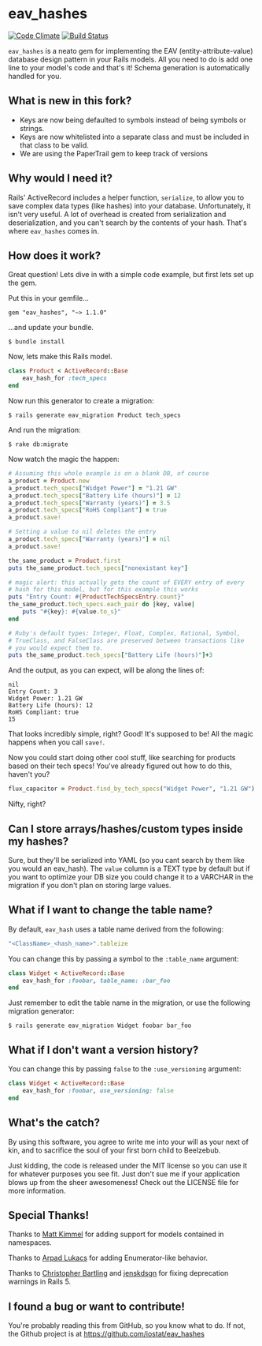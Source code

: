 eav_hashes
=========

[![Code Climate](https://codeclimate.com/badge.png)](https://codeclimate.com/github/iostat/eav_hashes) [![Build Status](https://travis-ci.org/iostat/eav_hashes.png?branch=master)](https://travis-ci.org/iostat/eav_hashes)

`eav_hashes` is a neato gem for implementing the EAV (entity-attribute-value)
database design pattern in your Rails models. All you need to do is add one
line to your model's code and that's it! Schema generation is automatically
handled for you.

What is new in this fork?
- 
- Keys are now being defaulted to symbols instead of being symbols or strings.
- Keys are now whitelisted into a separate class and must be included in that class to be valid.
- We are using the PaperTrail gem to keep track of versions

Why would I need it?
-
Rails' ActiveRecord includes a helper function, `serialize`, to allow you to
save complex data types (like hashes) into your database. Unfortunately, it
isn't very useful. A lot of overhead is created from serialization and
deserialization, and you can't search by the contents of your hash. That's
where `eav_hashes` comes in.

How does it work?
-
Great question! Lets dive in with a simple code example, but first lets set up the gem.

Put this in your gemfile...

    gem "eav_hashes", "~> 1.1.0"

...and update your bundle.

    $ bundle install


Now, lets make this Rails model.

```ruby
class Product < ActiveRecord::Base
    eav_hash_for :tech_specs
end
```

Now run this generator to create a migration:

    $ rails generate eav_migration Product tech_specs

And run the migration:

    $ rake db:migrate

Now watch the magic the happen:

```ruby
# Assuming this whole example is on a blank DB, of course
a_product = Product.new
a_product.tech_specs["Widget Power"] = "1.21 GW"
a_product.tech_specs["Battery Life (hours)"] = 12
a_product.tech_specs["Warranty (years)"] = 3.5
a_product.tech_specs["RoHS Compliant"] = true
a_product.save!

# Setting a value to nil deletes the entry
a_product.tech_specs["Warranty (years)"] = nil
a_product.save!

the_same_product = Product.first
puts the_same_product.tech_specs["nonexistant key"]

# magic alert: this actually gets the count of EVERY entry of every
# hash for this model, but for this example this works
puts "Entry Count: #{ProductTechSpecsEntry.count}"
the_same_product.tech_specs.each_pair do |key, value|
    puts "#{key}: #{value.to_s}"
end

# Ruby's default types: Integer, Float, Complex, Rational, Symbol,
# TrueClass, and FalseClass are preserved between transactions like
# you would expect them to.
puts the_same_product.tech_specs["Battery Life (hours)"]+3
```

And the output, as you can expect, will be along the lines of:

    nil
    Entry Count: 3
    Widget Power: 1.21 GW
    Battery Life (hours): 12
    RoHS Compliant: true
    15


That looks incredibly simple, right? Good! It's supposed to be! All the magic
happens when you call `save!`.

Now you could start doing other cool stuff, like searching for products based
on their tech specs! You've already figured out how to do this, haven't you?

```ruby
flux_capacitor = Product.find_by_tech_specs("Widget Power", "1.21 GW")
```

Nifty, right?

Can I store arrays/hashes/custom types inside my hashes?
--
Sure, but they'll be serialized into YAML (so you cant search by them like you
would an eav_hash). The `value` column is a TEXT type by default but if you
want to optimize your DB size you could change it to a VARCHAR in the migration
if you don't plan on storing large values.


What if I want to change the table name?
--
By default, `eav_hash` uses a table name derived from the following:

```ruby
"<ClassName>_<hash_name>".tableize
```

You can change this by passing a symbol to the `:table_name` argument:

```ruby
class Widget < ActiveRecord::Base
    eav_hash_for :foobar, table_name: :bar_foo
end
```

Just remember to edit the table name in the migration, or use the following
migration generator:

    $ rails generate eav_migration Widget foobar bar_foo


What if I don't want a version history?
--
You can change this by passing `false` to the `:use_versioning` argument:

```ruby
class Widget < ActiveRecord::Base
    eav_hash_for :foobar, use_versioning: false
end
```

What's the catch?
-
By using this software, you agree to write me into your will as your next of
kin, and to sacrifice the soul of your first born child to Beelzebub.

Just kidding, the code is released under the MIT license so you can use it for
whatever purposes you see fit. Just don't sue me if your application blows up
from the sheer awesomeness! Check out the LICENSE file for more information.

Special Thanks!
-
Thanks to [Matt Kimmel](https://github.com/mattkimmel) for adding support for models contained in namespaces.

Thanks to [Arpad Lukacs](https://github.com/arpadlukacs) for adding Enumerator-like behavior.

Thanks to [Christopher Bartling](https://github.com/cebartling) and [jenskdsgn](https://github.com/jenskdsgn) for fixing deprecation warnings in Rails 5.

I found a bug or want to contribute!
-
You're probably reading this from GitHub, so you know what to do. If not, the
Github project is at https://github.com/iostat/eav_hashes
